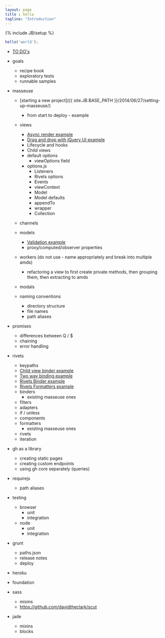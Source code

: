 ```yaml
---
layout: page
title : hello
tagline: "Introduction"
---
```

{% include JB/setup %}

```javascript
hello('world');
```

* [TO DO's](2014/06/27/to-dos/) 

* goals
    * recipe book
    * exploratory tests
    * runnable samples

* masseuse
    * [starting a new project]({{ site.JB.BASE_PATH }}/2014/06/27/setting-up-masseuse/)
        * from start to deploy - example
    * views
        * [Async render example](http://solid-interactive.github.io/masseuse-examples/async-render)
        * [Drag and drop with jQuery UI example](http://solid-interactive.github.io/masseuse-examples/drag-and-drop)
        * Lifecycle and hooks
        * Child views
        * default options
            * viewOptions field
        * options.js
            * Listeners
            * Rivets options
            * Events
            * viewContext
            * Model
            * Model defaults
            * appendTo
            * wrapper
            * Collection
    * channels
    * models
        * [Validation example]()
        * proxy/computed/observer properties
        
    * workers (do not use - name appropriately and break into multiple amds)
        * refactoring a view to first create private methods, then grouping them, then extracting to amds
    * modals
    * naming conventions
        * directory structure
        * file names
        * path aliases
* promises
    * differences between Q / $
    * chaining
    * error handling
* rivets
    * keypaths
    * [Child view binder example](http://solid-interactive.github.io/masseuse-examples/new-child-view-binder)
    * [Two way binding example](http://solid-interactive.github.io/masseuse-examples/two-way-binding)
    * [Rivets Binder example]()
    * [Rivets Formatters example]()
    * binders 
        * existing masseuse ones
    * filters
    * adapters
    * if / unless
    * components
    * formatters
        * existing masseuse ones
    * rivets
    * iteration
* gh as a library
    * creating static pages
    * creating custom endpoints
    * using gh core separately (queries)


* requirejs
    * path aliases
* testing
    * browser
        * unit
        * integration
    * node     
        * unit
        * integration
* grunt
    * paths.json
    * release notes
    * deploy
* heroku
* foundation
* sass
    * mixins
    * https://github.com/davidtheclark/scut
* jade
    * mixins
    * blocks